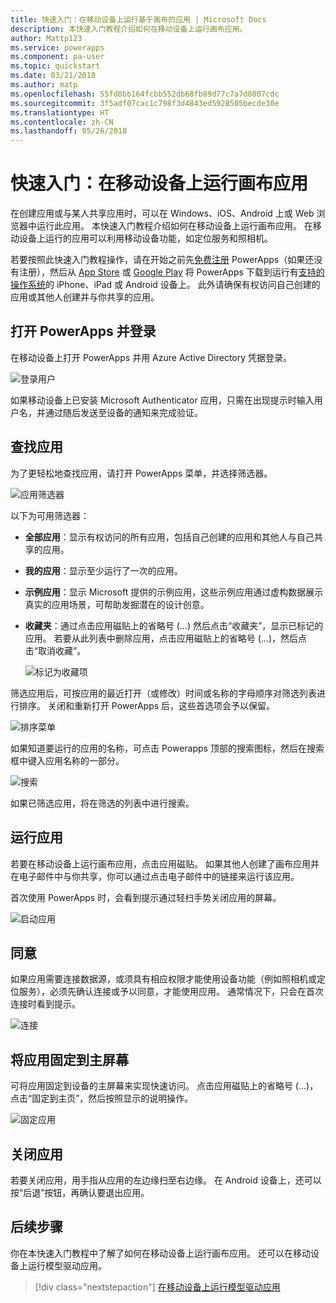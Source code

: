 ```yaml
---
title: 快速入门：在移动设备上运行基于画布的应用 | Microsoft Docs
description: 本快速入门教程介绍如何在移动设备上运行画布应用。
author: Mattp123
ms.service: powerapps
ms.component: pa-user
ms.topic: quickstart
ms.date: 03/21/2018
ms.author: matp
ms.openlocfilehash: 55fd0bb164fcbb552db68fb89d77c7a7d0807cdc
ms.sourcegitcommit: 3f5adf07cac1c798f3d4843ed5928505becde30e
ms.translationtype: HT
ms.contentlocale: zh-CN
ms.lasthandoff: 05/26/2018
---
```

# <a name="quickstart-run-a-canvas-app-on-a-mobile-device"></a>快速入门：在移动设备上运行画布应用
在创建应用或与某人共享应用时，可以在 Windows、iOS、Android 上或 Web 浏览器中运行此应用。 本快速入门教程介绍如何在移动设备上运行画布应用。 在移动设备上运行的应用可以利用移动设备功能，如定位服务和照相机。

若要按照此快速入门教程操作，请在开始之前先[免费注册](https://web.powerapps.com/signup?redirect=marketing&email=) PowerApps（如果还没有注册），然后从 [App Store](https://itunes.apple.com/app/powerapps/id1047318566?mt=8) 或 [Google Play](https://play.google.com/store/apps/details?id=com.microsoft.msapps) 将 PowerApps 下载到运行有[支持的操作系统](../maker/canvas-apps/limits-and-config.md)的 iPhone、iPad 或 Android 设备上。 此外请确保有权访问自己创建的应用或其他人创建并与你共享的应用。

## <a name="open-powerapps-and-sign-in"></a>打开 PowerApps 并登录
在移动设备上打开 PowerApps 并用 Azure Active Directory 凭据登录。

![登录用户](./media/run-app-client/run-client-login.png)

如果移动设备上已安装 Microsoft Authenticator 应用，只需在出现提示时输入用户名，并通过随后发送至设备的通知来完成验证。

## <a name="find-the-app"></a>查找应用
为了更轻松地查找应用，请打开 PowerApps 菜单，并选择筛选器。

![应用筛选器](./media/run-app-client/filter-menu.png)

以下为可用筛选器：

* **全部应用**：显示有权访问的所有应用，包括自己创建的应用和其他人与自己共享的应用。

* **我的应用**：显示至少运行了一次的应用。

* **示例应用**：显示 Microsoft 提供的示例应用，这些示例应用通过虚构数据展示真实的应用场景，可帮助发掘潜在的设计创意。

* **收藏夹**：通过点击应用磁贴上的省略号 (...) 然后点击“收藏夹”，显示已标记的应用。 若要从此列表中删除应用，点击应用磁贴上的省略号 (...)，然后点击“取消收藏”。

    ![标记为收藏项](./media/run-app-client/favorite.png)

筛选应用后，可按应用的最近打开（或修改）时间或名称的字母顺序对筛选列表进行排序。 关闭和重新打开 PowerApps 后，这些首选项会予以保留。

![排序菜单](./media/run-app-client/sort-menu.png)

如果知道要运行的应用的名称，可点击 Powerapps 顶部的搜索图标，然后在搜索框中键入应用名称的一部分。

![搜索](./media/run-app-client/search.png)

如果已筛选应用，将在筛选的列表中进行搜索。

## <a name="run-an-app"></a>运行应用
若要在移动设备上运行画布应用，点击应用磁贴。 如果其他人创建了画布应用并在电子邮件中与你共享，你可以通过点击电子邮件中的链接来运行该应用。

首次使用 PowerApps 时，会看到提示通过轻扫手势关闭应用的屏幕。

![启动应用](./media/run-app-client/run-client-app.png)

## <a name="give-consent"></a>同意
如果应用需要连接数据源，或须具有相应权限才能使用设备功能（例如照相机或定位服务），必须先确认连接或予以同意，才能使用应用。 通常情况下，只会在首次连接时看到提示。

![连接](./media/run-app-client/app-connection.png)

## <a name="pin-an-app-to-the-home-screen"></a>将应用固定到主屏幕
可将应用固定到设备的主屏幕来实现快速访问。 点击应用磁贴上的省略号 (...)，点击“固定到主页”，然后按照显示的说明操作。

![固定应用](./media/run-app-client/run-client-pin.png)

## <a name="close-an-app"></a>关闭应用
若要关闭应用，用手指从应用的左边缘扫至右边缘。 在 Android 设备上，还可以按“后退”按钮，再确认要退出应用。

## <a name="next-steps"></a>后续步骤
你在本快速入门教程中了解了如何在移动设备上运行画布应用。 还可以在移动设备上运行模型驱动应用。

> [!div class="nextstepaction"]
> [在移动设备上运行模型驱动应用](run-app-client-model-driven.md)
